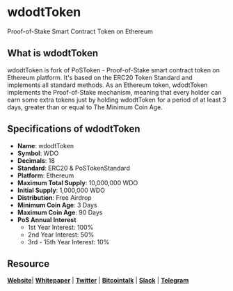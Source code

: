 # wdodtToken
Proof-of-Stake Smart Contract Token on Ethereum

## What is wdodtToken
wdodtToken is fork of PoSToken - Proof-of-Stake smart contract token on Ethereum platform. It's based on the ERC20 Token Standard and implements all standard methods. As an Ethereum token, wdodtToken implements the Proof-of-Stake mechanism, meaning that every holder can earn some extra tokens just by holding wdodtToken for a period of at least 3 days, greater than or equal to The Minimum Coin Age.

## Specifications of wdodtToken
* **Name**: wdodtToken
* **Symbol**: WDO
* **Decimals**: 18
* **Standard**: ERC20 & PoSTokenStandard
* **Platform**: Ethereum
* **Maximum Total Supply**: 10,000,000 WDO
* **Initial Supply**: 1,000,000 WDO
* **Distribution**: Free Airdrop
* **Minimum Coin Age**: 3 Days
* **Maximum Coin Age**: 90 Days
* **PoS Annual Interest**
  + 1st Year Interest: 100%
  + 2nd Year Interest: 50%
  + 3rd - 15th Year Interest: 10%

## Resource
**[Website](https://github.com/wdodt/wdodtToken)**| **[Whitepaper](https://postoken.org/whitepaper.pdf)** | **[Twitter](https://twitter/PoSToken)**  | **[Bitcointalk](https://bitcointalk.org/index.php?topic=2110712.0)** | **[Slack](https://join.slack.com/t/postoken/shared_invite/enQtMjQ1OTA0MzA4MDAxLThjNWQxNjllNzEyM2VhMDYzMzc3N2I1MDc4NmU3NDM5YzFkNTJlZGIxMmEzMTZmOTgxN2MyYzhkNmYzYzY1MDM)** | **[Telegram](https://t.me/PoSToken)**
